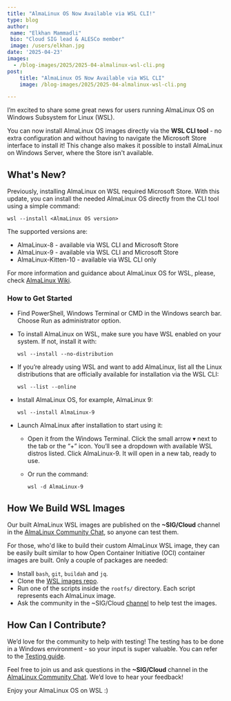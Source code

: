 ```yaml
---
title: "AlmaLinux OS Now Available via WSL CLI!"
type: blog
author: 
 name: "Elkhan Mammadli"
 bio: "Cloud SIG lead & ALESCo member"
 image: /users/elkhan.jpg
date: '2025-04-23'
images:
  - /blog-images/2025/2025-04-almalinux-wsl-cli.png
post:
    title: "AlmaLinux OS Now Available via WSL CLI"
    image: /blog-images/2025/2025-04-almalinux-wsl-cli.png

---
```


I’m excited to share some great news for users running AlmaLinux OS on Windows Subsystem for Linux (WSL).

You can now install AlmaLinux OS images directly via the **WSL CLI tool** - no extra configuration and without having to navigate the Microsoft Store interface to install it! This change also makes it possible to install AlmaLinux on Windows Server, where the Store isn't available.

## What's New?

Previously, installing AlmaLinux on WSL required Microsoft Store. With this update, you can install the needed AlmaLinux OS directly from the CLI tool using a simple command:

```
wsl --install <AlmaLinux OS version>
```

The supported versions are:

* AlmaLinux-8 - available via WSL CLI and Microsoft Store
* AlmaLinux-9 - available via WSL CLI and Microsoft Store
* AlmaLinux-Kitten-10 - available via WSL CLI only

For more information and guidance about AlmaLinux OS for WSL, please, check [AlmaLinux Wiki](https://wiki.almalinux.org/documentation/wsl.html).

### How to Get Started

* Find PowerShell, Windows Terminal or CMD in the Windows search bar. Choose Run as administrator option.
* To install AlmaLinux on WSL, make sure you have WSL enabled on your system. If not, install it with:

  ```
  wsl --install --no-distribution
  ```
* If you’re already using WSL and want to add AlmaLinux, list all the Linux distributions that are officially available for installation via the WSL CLI:
  ```
  wsl --list --online
  ```
* Install AlmaLinux OS, for example, AlmaLinux 9:
  ```
  wsl --install AlmaLinux-9
  ```
* Launch AlmaLinux after installation to start using it:
    * Open it from the Windows Terminal. Click the small arrow ▾ next to the tab or the “+” icon. You’ll see a dropdown with available WSL distros listed. Click AlmaLinux-9. It will open in a new tab, ready to use.
    * Or run the command:

      ```
      wsl -d AlmaLinux-9
      ```

## How We Build WSL Images

Our built AlmaLinux WSL images are published on the **~SIG/Cloud** channel in the [AlmaLinux Community Chat](https://chat.almalinux.org), so anyone can test them. 

For those, who'd like to build their custom AlmaLinux WSL image, they can be easily built similar to how Open Container Initiative (OCI) container images are built. Only a couple of packages are needed:
* Install `bash`, `git`, `buildah` and `jq`.
* Clone the [WSL images repo](https://github.com/AlmaLinux/wsl-images.git).
* Run one of the scripts inside the `rootfs/` directory. Each script represents each AlmaLinux image.
* Ask the community in the ~SIG/Cloud [channel](https://chat.almalinux.org/almalinux/channels/sigcloud) to help test the images.

## How Can I Contribute?

We’d love for the community to help with testing! The testing has to be done in a Windows environment - so your input is super valuable. You can refer to the [Testing guide](https://github.com/AlmaLinux/wsl-images/blob/main/docs/Testing.md).

Feel free to join us and ask questions in the **~SIG/Cloud** channel in the [AlmaLinux Community Chat](https://chat.almalinux.org). We’d love to hear your feedback!

Enjoy your AlmaLinux OS on WSL :)
